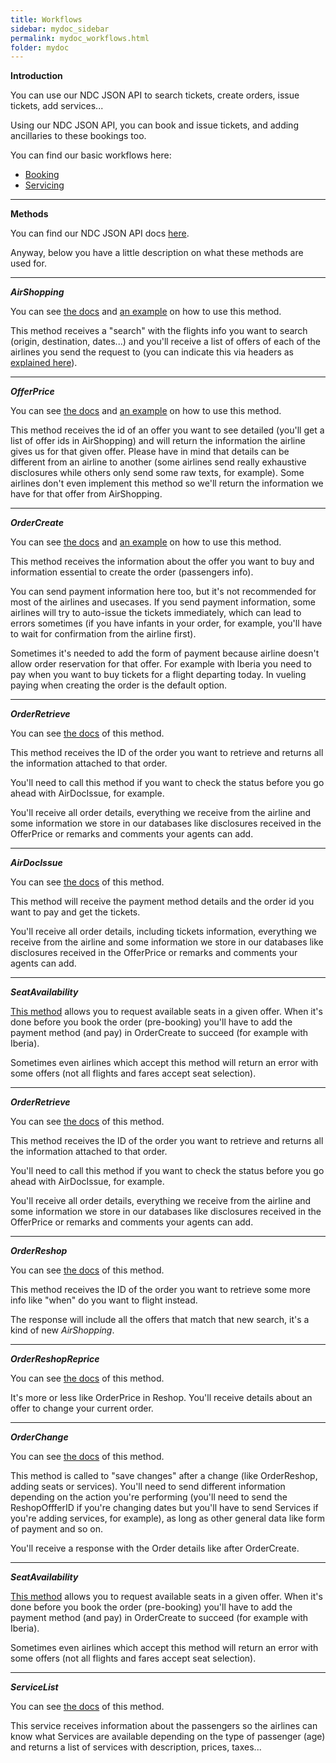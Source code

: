 ```yaml
---
title: Workflows
sidebar: mydoc_sidebar
permalink: mydoc_workflows.html
folder: mydoc
---
```


**Introduction**

You can use our NDC JSON API to search tickets, create orders, issue tickets, add services...

Using our NDC JSON API, you can book and issue tickets, and adding ancillaries to these bookings too.

You can find our basic workflows here:

- [Booking](https://dev-guides.airgateway.net/workflows/booking/)
- [Servicing](https://dev-guides.airgateway.net/workflows/servicing/)

---

**Methods**

You can find our NDC JSON API docs [here](https://api.airgateway.net/v1.1/swagger-ui/).

Anyway, below you have a little description on what these methods are used for.

---

**_AirShopping_**

You can see [the docs](https://api.airgateway.net/v1.1/swagger-ui/#!/NDC_Methods/AirDocIssue_Post) and [an example](https://docs.airgateway.net/?version=latest#2e6c3925-7fc9-4675-a633-4e218762e98d) on how to use this method.

This method receives a "search" with the flights info you want to search (origin, destination, dates...) and you'll receive a list of offers of each of the airlines you send the request to (you can indicate this via headers as [explained here](https://dev-guides.airgateway.net/getting_started/sending_requests_to_our_ndc_api/)).

---

**_OfferPrice_**

You can see [the docs](https://api.airgateway.net/v1.1/swagger-ui/#!/NDC_Methods/OfferPrice_Post) and [an example](https://docs.airgateway.net/?version=latest#e6a12080-535a-4083-81d3-ece0841aeffd) on how to use this method.

This method receives the id of an offer you want to see detailed (you'll get a list of offer ids in AirShopping) and will return the information the airline gives us for that given offer. Please have in mind that details can be different from an airline to another (some airlines send really exhaustive disclosures while others only send some raw texts, for example). Some airlines don't even implement this method so we'll return the information we have for that offer from AirShopping.

---

**_OrderCreate_**

You can see [the docs](https://api.airgateway.net/v1.1/swagger-ui/#!/NDC_Methods/OrderCreate_Post) and [an example](https://docs.airgateway.net/?version=latest#57433cd3-b160-4a35-8e7a-a465c8d5b96e) on how to use this method.

This method receives the information about the offer you want to buy and information essential to create the order (passengers info).

You can send payment information here too, but it's not recommended for most of the airlines and usecases. If you send payment information, some airlines will try to auto-issue the tickets immediately, which can lead to errors sometimes (if you have infants in your order, for example, you'll have to wait for confirmation from the airline first).

Sometimes it's needed to add the form of payment because airline doesn't allow order reservation for that offer. For example with Iberia you need to pay when you want to buy tickets for a flight departing today. In vueling paying when creating the order is the default option.

---

**_OrderRetrieve_**

You can see [the docs](https://api.airgateway.net/v1.1/swagger-ui/#!/NDC_Methods/OrderRetrieve_Post) of this method.

This method receives the ID of the order you want to retrieve and returns all the information attached to that order.

You'll need to call this method if you want to check the status before you go ahead with AirDocIssue, for example.

You'll receive all order details, everything we receive from the airline and some information we store in our databases like disclosures received in the OfferPrice or remarks and comments your agents can add.

---

**_AirDocIssue_**

You can see [the docs](https://api.airgateway.net/v1.1/swagger-ui/#!/NDC_Methods/AirDocIssue_Post) of this method.

This method will receive the payment method details and the order id you want to pay and get the tickets.

You'll receive all order details, including tickets information, everything we receive from the airline and some information we store in our databases like disclosures received in the OfferPrice or remarks and comments your agents can add.

---

**_SeatAvailability_**

[This method](https://api.airgateway.net/v1.1/swagger-ui/#!/NDC_Methods/SeatAvailability_Post) allows you to request available seats in a given offer. When it's done before you book the order (pre-booking) you'll have to add the payment method (and pay) in OrderCreate to succeed (for example with Iberia).

Sometimes even airlines which accept this method will return an error with some offers (not all flights and fares accept seat selection).

---

**_OrderRetrieve_**

You can see [the docs](https://api.airgateway.net/v1.1/swagger-ui/#!/NDC_Methods/OrderRetrieve_Post) of this method.

This method receives the ID of the order you want to retrieve and returns all the information attached to that order.

You'll need to call this method if you want to check the status before you go ahead with AirDocIssue, for example.

You'll receive all order details, everything we receive from the airline and some information we store in our databases like disclosures received in the OfferPrice or remarks and comments your agents can add.

---

**_OrderReshop_**

You can see [the docs](https://api.airgateway.net/v1.1/swagger-ui/#!/NDC_Methods/OrderReshop_Post) of this method.

This method receives the ID of the order you want to retrieve some more info like "when" do you want to flight instead.

The response will include all the offers that match that new search, it's a kind of new _AirShopping_.

---

**_OrderReshopReprice_**

You can see [the docs](https://api.airgateway.net/v1.1/swagger-ui/#!/NDC_Methods/OrderReshopReprice_Post) of this method.

It's more or less like OrderPrice in Reshop. You'll receive details about an offer to change your current order.

---

**_OrderChange_**

You can see [the docs](https://api.airgateway.net/v1.1/swagger-ui/#!/NDC_Methods/OrderChange_Post) of this method.

This method is called to "save changes" after a change (like OrderReshop, adding seats or services). You'll need to send different information depending on the action you're performing (you'll need to send the ReshopOffferID if you're changing dates but you'll have to send Services if you're adding services, for example), as long as other general data like form of payment and so on.

You'll receive a response with the Order details like after OrderCreate.

---

**_SeatAvailability_**

[This method](https://api.airgateway.net/v1.1/swagger-ui/#!/NDC_Methods/SeatAvailability_Post) allows you to request available seats in a given offer. When it's done before you book the order (pre-booking) you'll have to add the payment method (and pay) in OrderCreate to succeed (for example with Iberia).

Sometimes even airlines which accept this method will return an error with some offers (not all flights and fares accept seat selection).

---

**_ServiceList_**

You can see [the docs](https://api.airgateway.net/v1.1/swagger-ui/#!/NDC_Methods/ServiceList_Post) of this method.

This service receives information about the passengers so the airlines can know what Services are available depending on the type of passenger (age) and returns a list of services with description, prices, taxes...
